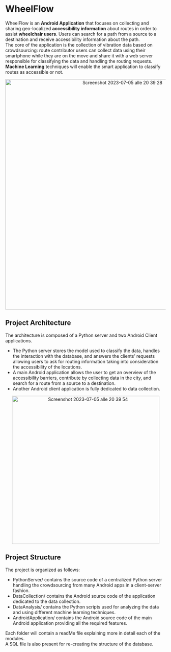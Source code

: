 # WheelFlow 
WheelFlow is an **Android Application** that focuses on collecting and sharing geo-localized **accessibility information** about routes in order to assist **wheelchair users**. 
Users can search for a path from a source to a destination and receive accessibility information about the path.
<br>
The core of the application is the collection of vibration data based on crowdsourcing: route contributor users can collect data using their smartphone while they are on the move and share it with a web server responsible for classifying the data and handling the routing requests.<br>
**Machine Learning** techniques will enable the smart application to classify routes as accessible or not.
<p align="center"><img width="720" alt="Screenshot 2023-07-05 alle 20 39 28" src="https://github.com/terranovaa/WheelFlow/assets/61695945/94717edc-13b6-4f4b-9564-3fc1ecf4ae6f"></p>
 
 ## Project Architecture
 The architecture is composed of a Python server and two Android Client applications.
 <ul>
  <li>The Python server stores the model used to classify the data, handles the interaction with the database, and answers the clients’ requests allowing users to ask for routing information taking into consideration the accessibility of the locations.</li>
  <li>A main Android application allows the user to get an overview of the accessibility barriers, contribute by collecting data in the city, and search for a route from a source to a destination.</li>
  <li>Another Android client application is fully dedicated to data collection.</li>
 </ul>
<p align="center"><img width="463" alt="Screenshot 2023-07-05 alle 20 39 54" src="https://github.com/terranovaa/WheelFlow/assets/61695945/820daf3a-c2a4-45b5-a9b0-39036b37b138"></p>

## Project Structure
The project is organized as follows:
- PythonServer/ contains the source code of a centralized Python server handling the crowdsourcing from many Android apps in a client-server fashion.
- DataCollection/ contains the Android source code of the application dedicated to the data collection.
- DataAnalysis/ contains the Python scripts used for analyzing the data and using different machine learning techniques.
- AndroidApplication/ contains the Android source code of the main Android application providing all the required features.
  
Each folder will contain a readMe file explaining more in detail each of the modules.
<br>A SQL file is also present for re-creating the structure of the database.
